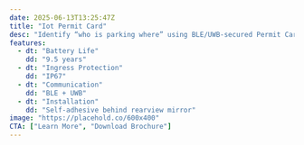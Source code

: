 ```yaml
---
date: 2025-06-13T13:25:47Z
title: "Iot Permit Card"
desc: "Identify “who is parking where” using BLE/UWB-secured Permit Cards. Ideal for regulated, reserved, or company-access parking."
features: 
  - dt: "Battery Life"
    dd: "9.5 years"
  - dt: "Ingress Protection"
    dd: "IP67"
  - dt: "Communication"
    dd: "BLE + UWB"
  - dt: "Installation"
    dd: "Self-adhesive behind rearview mirror"
image: "https://placehold.co/600x400"
CTA: ["Learn More", "Download Brochure"]
---
```


